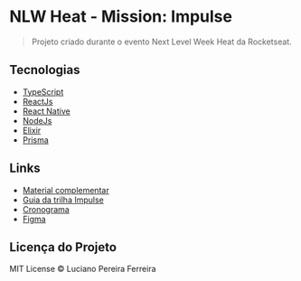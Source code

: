 ﻿# NLW Heat - Mission: Impulse


> Projeto criado durante o evento Next Level Week Heat da Rocketseat.

## Tecnologias

- [TypeScript](https://www.typescriptlang.org/)
- [ReactJs](https://pt-br.reactjs.org/)
- [React Native](https://reactnative.dev/)
- [NodeJs](https://nodejs.org/en/)
- [Elixir](https://elixir-lang.org/)
- [Prisma](https://www.prisma.io/)

## Links

- [Material complementar](https://efficient-sloth-d85.notion.site/NLW-Heat-daaa092e1eeb42ff929151d2807c8231)
- [Guia da trilha Impulse](https://efficient-sloth-d85.notion.site/Impulse-240cb588fb8d4089917c7a6cef0008b3)
- [Cronograma](https://nextlevelweek.com/cronograma/7)
- [Figma](https://www.figma.com/community/file/1031699316177416916)

## Licença do Projeto

MIT License © Luciano Pereira Ferreira
